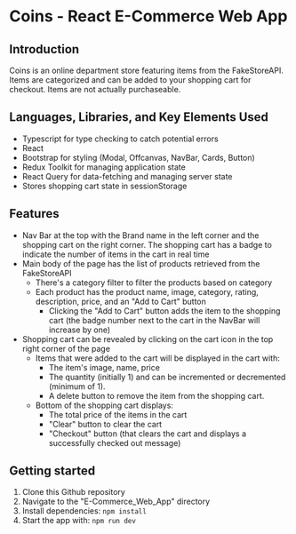 # Coins - React E-Commerce Web App

## Introduction
Coins is an online department store featuring items from the FakeStoreAPI. Items are categorized and can be added to your shopping cart for checkout. Items are not actually purchaseable.

## Languages, Libraries, and Key Elements Used
- Typescript for type checking to catch potential errors
- React
- Bootstrap for styling (Modal, Offcanvas, NavBar, Cards, Button)
- Redux Toolkit for managing application state 
- React Query for data-fetching and managing server state
- Stores shopping cart state in sessionStorage

## Features
- Nav Bar at the top with the Brand name in the left corner and the shopping cart on the right corner. The shopping cart has a badge to indicate the number of items in the cart in real time
- Main body of the page has the list of products retrieved from the FakeStoreAPI
  - There's a category filter to filter the products based on category
  - Each product has the product name, image, category, rating, description, price, and an "Add to Cart" button 
    - Clicking the "Add to Cart" button adds the item to the shopping cart (the badge number next to the cart in the NavBar will increase by one)
- Shopping cart can be revealed by clicking on the cart icon in the top right corner of the page
  - Items that were added to the cart will be displayed in the cart with: 
    - The item's image, name, price
    - The quantity (initially 1) and can be incremented or decremented (minimum of 1). 
    - A delete button to remove the item from the shopping cart.
  - Bottom of the shopping cart displays:
    - The total price of the items in the cart 
    - "Clear" button to clear the cart 
    - "Checkout" button (that clears the cart and displays a successfully checked out message)

## Getting started
1. Clone this Github repository
2. Navigate to the "E-Commerce_Web_App" directory
3. Install dependencies: `npm install`
4. Start the app with: `npm run dev`